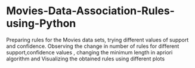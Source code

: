 # Movies-Data-Association-Rules-using-Python
Preparing rules for the Movies data sets, trying different values of support and confidence. Observing the change in number of rules for different support,confidence values , changing the minimum length in apriori algorithm and Visualizing the obtained rules using different plots 
